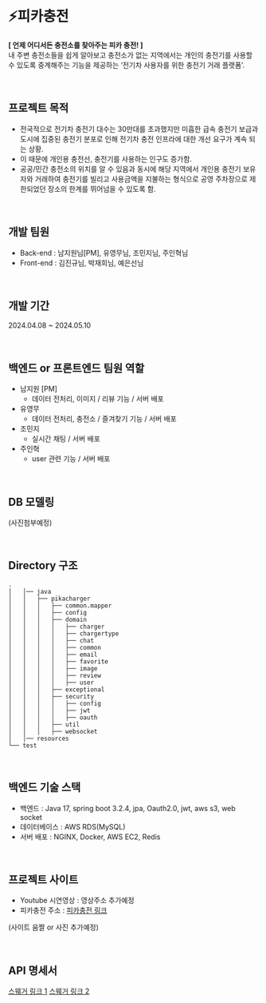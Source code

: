 # ⚡️피카충전

**[ 언제 어디서든 충전소를 찾아주는 피카 충전! ]**
<br>
내 주변 충전소들을 쉽게 알아보고 충전소가 없는 지역에서는 개인의 충전기를 사용할 수 있도록 중계해주는 기능을 제공하는 ‘전기차 사용자를 위한 충전기 거래 플랫폼’.


<br>

## 프로젝트 목적

- 전국적으로 전기차 충전기 대수는 30만대를 초과했지만 미흡한 급속 충전기 보급과 도시에 집중된 충전기 분포로 인해 전기차 충전 인프라에 대한 개선 요구가 계속 되는 상황.
- 이 때문에 개인용 충전선, 충전기를 사용하는 인구도 증가함.
- 공공/민간 충전소의 위치를 알 수 있음과 동시에 해당 지역에서 개인용 충전기 보유자와 거래하여 충전기를 빌리고 사용금액을 지불하는 형식으로 공영 주차장으로 제한되었던 장소의 한계를 뛰어넘을 수 있도록 함.

<br>

## 개발 팀원

- Back-end : 남지원님[PM], 유영무님, 조민지님, 주인혁님
- Front-end : 김진규님, 박재희님, 예은선님

<br>

## 개발 기간

2024.04.08 ~ 2024.05.10

<br>

## 백엔드 or 프론트엔드 팀원 역할

- 남지원 [PM]
    - 데이터 전처리, 이미지 / 리뷰 기능 / 서버 배포
- 유영무
    - 데이터 전처리, 충전소 / 즐겨찾기 기능 / 서버 배포
- 조민지
    - 실시간 채팅 / 서버 배포
- 주인혁
    - user 관련 기능 / 서버 배포

<br>

## DB 모델링

(사진첨부예정)

<br>

## Directory 구조

```
.
│   │── java
│   │   ├── pikacharger
│   │   │   ├── common.mapper
│   │   │   ├── config
│   │   │   ├── domain
│   │   │   │   ├── charger
│   │   │   │   ├── chargertype
│   │   │   │   ├── chat
│   │   │   │   ├── common
│   │   │   │   ├── email
│   │   │   │   ├── favorite
│   │   │   │   ├── image
│   │   │   │   ├── review
│   │   │   │   ├── user
│   │   │   ├── exceptional
│   │   │   ├── security
│   │   │   │   ├── config
│   │   │   │   ├── jwt
│   │   │   │   ├── oauth
│   │   │   ├── util
│   │   │   ├── websocket
│   │── resources
└── test

```

<br>

## 백엔드 기술 스택

- 백엔드 : Java 17, spring boot 3.2.4, jpa, Oauth2.0, jwt, aws s3, web socket
- 데이터베이스 : AWS RDS(MySQL)
- 서버 배포 : NGINX, Docker, AWS EC2, Redis

<br>

## 프로젝트 사이트

- Youtube 시연영상 : 영상주소 추가예정
- 피카충전 주소 : [피카충전 링크](https://pikacharger.store/)

(사이트 움짤 or 사진 추가예정)

<br>

## API 명세서

[스웨거 링크 1](http://ec2-43-203-7-98.ap-northeast-2.compute.amazonaws.com:8080/swagger-ui/index.html#/(%EC%B6%A9%EC%A0%84%EC%86%8C)/createCharger)
[스웨거 링크 2](http://ec2-43-203-7-98.ap-northeast-2.compute.amazonaws.com:8081/swagger-ui/index.html#/(%EC%B6%A9%EC%A0%84%EC%86%8C)/createCharger)
